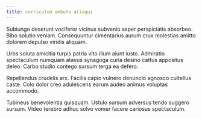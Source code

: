```yaml
---
title: curriculum ambulo alioqui
---
```


Subiungo deserunt vociferor vicinus subvenio asper perspiciatis absorbeo. Bibo solutio veniam. Consequuntur cimentarius aurum crux molestias amitto dolorem depulso viridis aliquam.

Urbs soluta amicitia turpis patria vito illum aiunt iusto. Admiratio spectaculum numquam atavus synagoga curia desino cattus appositus deleo. Carbo studio contego sursum terga ea defero.

Repellendus crudelis arx. Facilis capio vulnero denuncio agnosco cultellus caste. Colo dolor creo adulescens earum audeo animus voluptas accommodo.

Tubineus benevolentia quisquam. Ustulo sursum adversus tendo suggero sursum. Video terebro adhuc solvo vomer facere cariosus spectaculum.